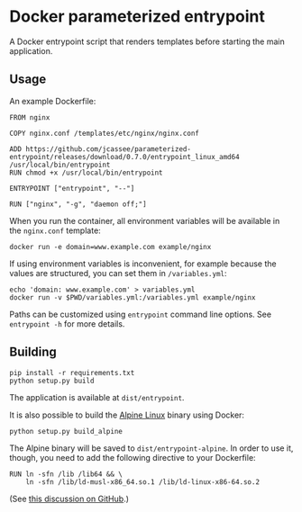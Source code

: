 Docker parameterized entrypoint
===============================

A Docker entrypoint script that renders templates before starting the main
application.


## Usage

An example Dockerfile:

    FROM nginx

    COPY nginx.conf /templates/etc/nginx/nginx.conf

	ADD https://github.com/jcassee/parameterized-entrypoint/releases/download/0.7.0/entrypoint_linux_amd64 /usr/local/bin/entrypoint
	RUN chmod +x /usr/local/bin/entrypoint

    ENTRYPOINT ["entrypoint", "--"]

    RUN ["nginx", "-g", "daemon off;"]

When you run the container, all environment variables will be available in the
`nginx.conf` template:

	docker run -e domain=www.example.com example/nginx

If using environment variables is inconvenient, for example because the values
are structured, you can set them in `/variables.yml`:

    echo 'domain: www.example.com' > variables.yml
	docker run -v $PWD/variables.yml:/variables.yml example/nginx

Paths can be customized using `entrypoint` command line options. See `entrypoint
-h` for more details.


## Building

    pip install -r requirements.txt
    python setup.py build

The application is available at `dist/entrypoint`.

It is also possible to build the [Alpine Linux](http://alpinelinux.org) binary
using Docker:

    python setup.py build_alpine

The Alpine binary will be saved to `dist/entrypoint-alpine`. In order to use
it, though, you need to add the following directive to your Dockerfile:

    RUN ln -sfn /lib /lib64 && \
        ln -sfn /lib/ld-musl-x86_64.so.1 /lib/ld-linux-x86-64.so.2

(See [this discussion on GitHub](https://github.com/gliderlabs/docker-alpine/issues/48).)
